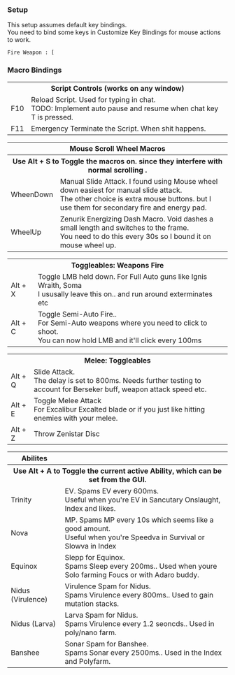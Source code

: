 ### Setup

This setup assumes default key bindings.  
You need to bind some keys in Customize Key Bindings for mouse actions to work.

```
Fire Weapon : [
```

### Macro Bindings

<table>
<tbody>
<tr>
<th colspan="2">Script Controls (works on any window)</th>
</tr>
<tr>
<td>F10</td>
<td>Reload Script. Used for typing in chat. <br /> TODO: Implement auto pause and resume when chat key T is pressed.</td>
</tr>
<tr>
<td>F11</td>
<td>Emergency Terminate the Script. When shit happens.</td>
</tr>
</tbody>
</table>
<table>
<tbody>
<tr>
<th colspan="2">Mouse Scroll Wheel Macros <br /> </th>
</tr>
<tr>
<th colspan="2"> 
Use Alt + S to Toggle the macros on. since they interfere with normal scrolling .
</th>
</tr>
<tr>
<td>WheenDown</td>
<td>Manual Slide Attack. I found using Mouse wheel down easiest for manual slide attack. <br /> The other choice is extra mouse buttons. but I use them for secondary fire and energy pad.</td>
</tr>
<tr>
<td>WheelUp</td>
<td>Zenurik Energizing Dash Macro. Void dashes a small length and switches to the frame. <br /> You need to do this every 30s so I bound it on mouse wheel up.</td>
</tr>
</tbody>
</table>

<table>
<tbody>
<tr>
<th colspan="2">Toggleables: Weapons Fire</th>
</tr>
<tr>
<td>Alt + X</td>
<td>Toggle LMB held down. For Full Auto guns like Ignis Wraith, Soma <br /> I ususally leave this on.. and run around exterminates etc</td>
</tr>
<tr>
<td>Alt + C</td>
<td>Toggle Semi-Auto Fire.. <br /> For Semi-Auto weapons where you need to click to shoot. <br />You can now hold LMB and it'll click every 100ms</td>
</tr>
</tbody>
</table>
<table>
<tbody>
<tr>
<th colspan="2">Melee: Toggleables</th>
</tr>
<tr>
<td>Alt + Q</td>
<td>Slide Attack. <br /> The delay is set to 800ms. Needs further testing to account for Berseker buff, weapon attack speed etc.</td>
</tr>
<tr>
<td>Alt + E</td>
<td>Toggle Melee Attack <br /> For Excalibur Excalted blade or if you just like hitting enemies with your melee.</td>
</tr>
<tr>
<td>Alt + Z</td>
<td>Throw Zenistar Disc</td>
</tr>
</tbody>
</table>
<table>
<tbody>
<tr>
<th>Abilites</th>
</tr>
<tr>
<th colspan="2"> 
Use Alt + A to Toggle the current active Ability, which can be set from the GUI.
</th>
</tr>
<tr> 
<td>Trinity</td>
<td>EV. Spams EV every 600ms. <br /> Useful when you're EV in Sancutary Onslaught, Index and likes.</td>
</tr>
<tr> 
<td>Nova</td>
<td>MP. Spams MP every 10s which seems like a good amount. <br /> Useful when you're Speedva in Survival or Slowva in Index</td>
</tr>
<tr> 
<td>Equinox</td>
<td>Slepp for Equinox. <br /> Spams Sleep every 200ms.. Used when youre Solo farming Foucs or with Adaro buddy.</td>
</tr>
<tr> 
<td>Nidus (Virulence)</td>
<td>Virulence Spam for Nidus. <br /> Spams Virulence every 800ms.. Used to gain mutation stacks.</td>
</tr>
<tr>
<td>Nidus (Larva)</td>
<td>Larva Spam for Nidus. <br /> Spams Virulence every 1.2 seoncds.. Used in poly/nano farm.</td>
</tr>
<tr> 
<td>Banshee</td>
<td>Sonar Spam for Banshee. <br /> Spams Sonar every 2500ms.. Used in the Index and Polyfarm.</td>
</tr>
</tbody>
</table>
